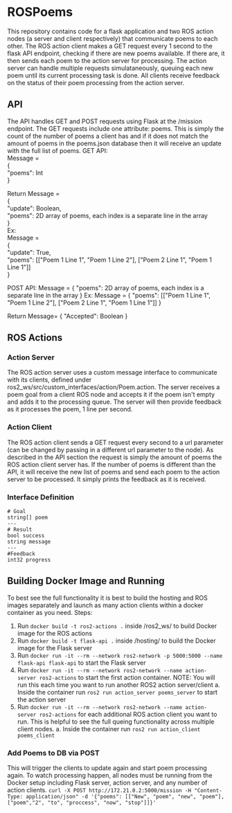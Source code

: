# ROSPoems
This repository contains code for a flask application and two ROS action nodes (a server and client respectively) that communicate poems to each other. The ROS action client makes a GET request every 1 second to the flask API endpoint, checking if there are new poems available. If there are, it then sends each poem to the action server for processing. The action server can handle multiple requests simulataneously, queuing each new poem until its current processing task is done. All clients receive feedback on the status of their poem processing from the action server. 

## API
The API handles GET and POST requests using Flask at the /mission endpoint. The GET requests include one attribute: poems. This is simply the count of the number of poems a client has and if it does not match the amount of poems in the poems.json database then it will receive an update with the full list of poems.
GET API:<br/>
Message = <br/>
    {<br/>
        "poems": Int<br/>
    } <br/>

Return Message =<br/>
    {<br/>
        "update": Boolean,<br/>
        "poems": 2D array of poems, each index is a separate line in the array<br/>
    }<br/>
Ex:<br/>
Message = <br/>
    {<br/>
        "update": True,<br/>
        "poems": [["Poem 1 Line 1", "Poem 1 Line 2"], ["Poem 2 Line 1", "Poem 1 Line 1"]]<br/>
    }<br/>


POST API:
Message = 
    {
        "poems": 2D array of poems, each index is a separate line in the array
    }
Ex:
Message = 
    {
        "poems": [["Poem 1 Line 1", "Poem 1 Line 2"], ["Poem 2 Line 1", "Poem 1 Line 1"]]
    }

Return Message= 
    {
        "Accepted": Boolean
    }

## ROS Actions
### Action Server
The ROS action server uses a custom message interface to communicate with its clients, defined under ros2_ws/src/custom_interfaces/action/Poem.action. The server receives a poem goal from a client ROS node and accepts it if the poem isn't empty and adds it to the processing queue. The server will then provide feedback as it processes the poem, 1 line per second.

### Action Client
The ROS action client sends a GET request every second to a url parameter (can be changed by passing in a different url parameter to the node). As described in the API section the request is simply the amount of poems the ROS action client server has. If the number of poems is different than the API, it will receive the new list of poems and send each poem to the action server to be processed. It simply prints the feedback as it is received.

### Interface Definition
```
# Goal
string[] poem
---
# Result
bool success
string message
---
#Feedback
int32 progress
```

## Building Docker Image and Running
To best see the full functionality it is best to build the hosting and ROS images separately and launch as many action clients within a docker container as you need.
Steps:
1. Run `docker build -t ros2-actions .` inside /ros2_ws/ to build Docker image for the ROS actions
2. Run `docker build -t flask-api .` inside /hosting/ to build the Docker image for the Flask server
3. Run `docker run -it --rm --network ros2-network -p 5000:5000 --name flask-api flask-api` to start the Flask server
4. Run `docker run -it --rm --network ros2-network --name action-server ros2-actions` to start the first action container. NOTE: You will run this each time you want to run another ROS2 action server/client
    a. Inside the container run `ros2 run action_server poems_server` to start the action server
5. Run `docker run -it --rm --network ros2-network --name action-server ros2-actions` for each additional ROS action client you want to run. This is helpful to see the full queing functionality across multiple client nodes.
    a. Inside the container run `ros2 run action_client poems_client`



### Add Poems to DB via POST
This will trigger the clients to update again and start poem processing again. To watch processing happen, all nodes must be running from the Docker setup including Flask server, action server, and any number of action clients.
`curl -X POST http://172.21.0.2:5000/mission -H "Content-Type: application/json" -d '{"poems": [["New", "poem", "new", "poem"],["poem","2", "to", "proccess", "now", "stop"]]}'`
